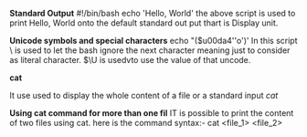 **Standard Output**
#!/bin/bash
echo 'Hello, World'
	the above script is used to print Hello, World onto the default standard out put thart is Display unit.

**Unicode symbols and special characters**
echo \"\($u00da4''o'\)\'   In this script \ is used to let the bash ignore the next character meaning just to consider as literal character. $\U is usedvto use the value of that uncode.


**cat**

It use used to display the whole content of a file or a standard input
*cat <file>*

**Using cat command for more than one fil**
	IT is possible to print the content of two files using cat. here is the command syntax:-
	cat <file_1> <file_2>
